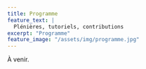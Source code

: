 ```yaml
---
title: Programme 
feature_text: |
  Plénières, tutoriels, contributions
excerpt: "Programme"
feature_image: "/assets/img/programme.jpg"
---
```


À venir.
